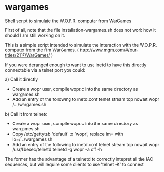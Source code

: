 wargames
========

Shell script to simulate the W.O.P.R. computer from WarGames

First of all, note that the file installation-wargames.sh does not work how it should
I am still working on it.

This is a simple script intended to simulate the interaction with
the W.O.P.R. computer from the film WarGames.
( http://www.mgm.com/#/our-titles/2117/WarGames/ )

If you were deranged enough to want to use inetd to have this directly
connectable via a telnet port you could:

a) Call it directly
- Create a wopr user, compile wopr.c into the same directory as wargames.sh
- Add an entry of the following to inetd.conf
  telnet stream tcp nowait wopr /.../wargames.sh

b) Call it from telnetd
- Create a wopr user, compile wopr.c into the same directory as wargames.sh
- Copy /etc/gettytab 'default' to 'wopr', replace im= with lo=/.../wargames.sh
- Add an entry of the following to inetd.conf
  telnet stream tcp nowait wopr /usr/libexec/telnetd telnetd -g wopr -a off -h

The former has the advantage of a telnetd to correctly intepret all the IAC
sequences, but will require some clients to use 'telnet -K' to connect

